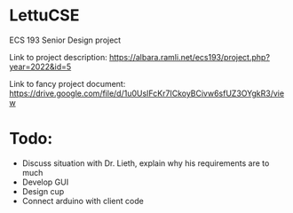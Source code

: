 # LettuCSE
ECS 193 Senior Design project


Link to project description:
https://albara.ramli.net/ecs193/project.php?year=2022&id=5

Link to fancy project document:
https://drive.google.com/file/d/1u0UsIFcKr7ICkoyBCivw6sfUZ3OYgkR3/view

# Todo:
* Discuss situation with Dr. Lieth, explain why his requirements are to much
* Develop GUI
* Design cup
* Connect arduino with client code
